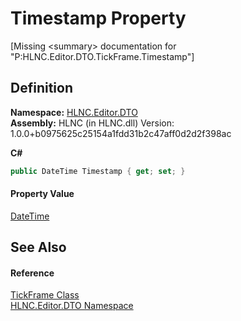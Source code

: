 # Timestamp Property


\[Missing &lt;summary&gt; documentation for "P:HLNC.Editor.DTO.TickFrame.Timestamp"\]



## Definition
**Namespace:** <a href="N_HLNC_Editor_DTO">HLNC.Editor.DTO</a>  
**Assembly:** HLNC (in HLNC.dll) Version: 1.0.0+b0975625c25154a1fdd31b2c47aff0d2d2f398ac

**C#**
``` C#
public DateTime Timestamp { get; set; }
```



#### Property Value
<a href="https://learn.microsoft.com/dotnet/api/system.datetime" target="_blank" rel="noopener noreferrer">DateTime</a>

## See Also


#### Reference
<a href="T_HLNC_Editor_DTO_TickFrame">TickFrame Class</a>  
<a href="N_HLNC_Editor_DTO">HLNC.Editor.DTO Namespace</a>  

